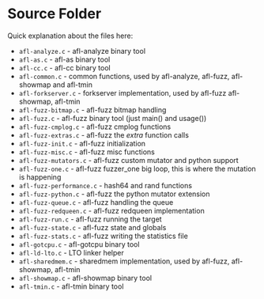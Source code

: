# Source Folder

Quick explanation about the files here:

- `afl-analyze.c`    - afl-analyze binary tool
- `afl-as.c`        - afl-as binary tool
- `afl-cc.c`        - afl-cc binary tool
- `afl-common.c`    - common functions, used by afl-analyze, afl-fuzz, afl-showmap and afl-tmin
- `afl-forkserver.c`    - forkserver implementation, used by afl-fuzz afl-showmap, afl-tmin
- `afl-fuzz-bitmap.c`    - afl-fuzz bitmap handling
- `afl-fuzz.c`        - afl-fuzz binary tool (just main() and usage())
- `afl-fuzz-cmplog.c`    - afl-fuzz cmplog functions
- `afl-fuzz-extras.c`    - afl-fuzz the *extra* function calls
- `afl-fuzz-init.c`    - afl-fuzz initialization
- `afl-fuzz-misc.c`    - afl-fuzz misc functions
- `afl-fuzz-mutators.c`    - afl-fuzz custom mutator and python support
- `afl-fuzz-one.c`      - afl-fuzz fuzzer_one big loop, this is where the mutation is happening
- `afl-fuzz-performance.c`    - hash64 and rand functions
- `afl-fuzz-python.c`    - afl-fuzz the python mutator extension
- `afl-fuzz-queue.c`    - afl-fuzz handling the queue
- `afl-fuzz-redqueen.c`    - afl-fuzz redqueen implementation
- `afl-fuzz-run.c`    - afl-fuzz running the target
- `afl-fuzz-state.c`    - afl-fuzz state and globals
- `afl-fuzz-stats.c`    - afl-fuzz writing the statistics file
- `afl-gotcpu.c`    - afl-gotcpu binary tool
- `afl-ld-lto.c`    - LTO linker helper
- `afl-sharedmem.c`    - sharedmem implementation, used by afl-fuzz, afl-showmap, afl-tmin
- `afl-showmap.c`    - afl-showmap binary tool
- `afl-tmin.c`        - afl-tmin binary tool
